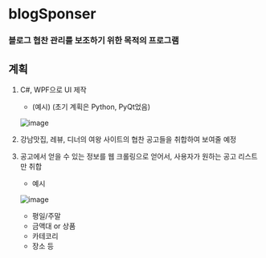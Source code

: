 # blogSponser

### 블로그 협찬 관리를 보조하기 위한 목적의 프로그램

## 계획
1. C#, WPF으로 UI 제작
   * (예시) (초기 계획은 Python, PyQt었음)
   
   ![image](https://user-images.githubusercontent.com/74603608/216968422-634b121c-127b-4701-b417-ece83b89b1e9.png)

2. 강남맛집, 레뷰, 디너의 여왕 사이트의 협찬 공고들을 취합하여 보여줄 예정
3. 공고에서 얻을 수 있는 정보를 웹 크롤링으로 얻어서, 사용자가 원하는 공고 리스트만 취합
   * 예시
   
   ![image](https://user-images.githubusercontent.com/74603608/216968860-bb003eaf-8845-4137-ba20-df9d72db8ce8.png)
   
   * 평일/주말
   * 금액대 or 상품
   * 카테코리
   * 장소 등

